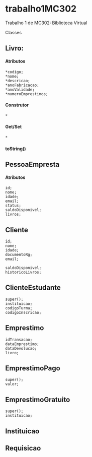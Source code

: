 # trabalho1MC302

Trabalho 1 de MC302: Biblioteca Virtual

Classes

## Livro:
#### Atributos
	*codigo;
	*nome;
	*descricao;
	*anoFabricacao;
	*anoValidade;
	*numeroEmprestimos;
#### Construtor
	*
#### Get/Set
	*
#### toString()
	
	 

## PessoaEmpresta
#### Atributos
	id;
	nome;
	idade;
	email;
	status;
	saldoDisponivel;
	livros;
## Cliente
	id;
	nome;
	idade;
	documentoRg;
	email;

	saldoDisponivel;
	historicoLivros;

## ClienteEstudante
	super();
	instituicao;
	codigoTurma;
	codigoInscricao;

## Emprestimo
	idTransacao;
	dataEmprestimo;
	dataDevolucao;
	livro;

## EmprestimoPago
	super();
	valor;

## EmprestimoGratuito
	super();
	instituicao;

## Instituicao

## Requisicao
